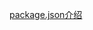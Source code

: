 
[package.json介绍](https://github.com/tianxiadaluan/notes/blob/master/webpack%E4%B8%ADpackage.json%E4%BB%8B%E7%BB%8D.md)
